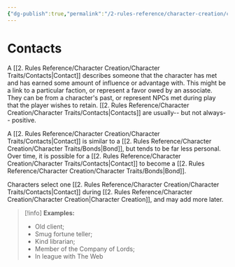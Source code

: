 ```yaml
---
{"dg-publish":true,"permalink":"/2-rules-reference/character-creation/character-traits/contacts/","noteIcon":""}
---
```


# Contacts

A [[2. Rules Reference/Character Creation/Character Traits/Contacts\|Contact]] describes someone that the character has met and has earned some amount of influence or advantage with. This might be a link to a particular faction, or represent a favor owed by an associate. They can be from a character's past, or represent NPCs met during play that the player wishes to retain. [[2. Rules Reference/Character Creation/Character Traits/Contacts\|Contacts]] are usually-- but not always-- positive. 

A [[2. Rules Reference/Character Creation/Character Traits/Contacts\|Contact]] is similar to a [[2. Rules Reference/Character Creation/Character Traits/Bonds\|Bond]], but tends to be far less personal. Over time, it is possible for a [[2. Rules Reference/Character Creation/Character Traits/Contacts\|Contact]] to become a [[2. Rules Reference/Character Creation/Character Traits/Bonds\|Bond]].

Characters select one [[2. Rules Reference/Character Creation/Character Traits/Contacts\|Contact]] during [[2. Rules Reference/Character Creation/Character Creation\|Character Creation]], and may add more later.

>[!info]
>**Examples:** 
>
>- Old client; 
>- Smug fortune teller; 
>- Kind librarian; 
>- Member of the Company of Lords; 
>- In league with The Web   

